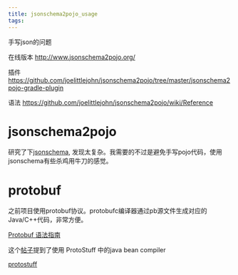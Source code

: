 ```yaml
---
title: jsonschema2pojo_usage
tags:
---
```



手写json的问题

在线版本 http://www.jsonschema2pojo.org/

插件  https://github.com/joelittlejohn/jsonschema2pojo/tree/master/jsonschema2pojo-gradle-plugin

语法 https://github.com/joelittlejohn/jsonschema2pojo/wiki/Reference


# jsonschema2pojo
研究了下[jsonschema][jsonschema], 发现太复杂。我需要的不过是避免手写pojo代码，使用jsonschema有些杀鸡用牛刀的感觉。


[jsonschema]: http://json-schema.org/

# protobuf
之前项目使用protobuf协议。protobufc编译器通过pb源文件生成对应的Java/C++代码，非常方便。


[Protobuf 语法指南](http://colobu.com/2015/01/07/Protobuf-language-guide/)


这个[帖子](http://stackoverflow.com/questions/18261372/converting-a-protocol-buffer-to-a-pojo)提到了使用 ProtoStuff 中的java bean compiler

[protostuff](https://github.com/protostuff/protostuff)